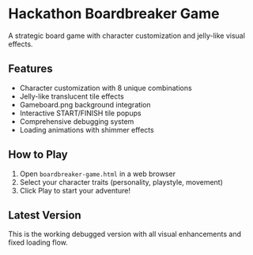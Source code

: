 # Hackathon Boardbreaker Game

A strategic board game with character customization and jelly-like visual effects.

## Features
- Character customization with 8 unique combinations
- Jelly-like translucent tile effects  
- Gameboard.png background integration
- Interactive START/FINISH tile popups
- Comprehensive debugging system
- Loading animations with shimmer effects

## How to Play
1. Open `boardbreaker-game.html` in a web browser
2. Select your character traits (personality, playstyle, movement)
3. Click Play to start your adventure!

## Latest Version
This is the working debugged version with all visual enhancements and fixed loading flow.
